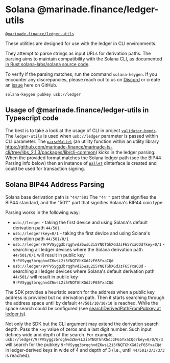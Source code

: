 # Solana @marinade.finance/ledger-utils

[`@marinade.finance/ledger-utils`](https://www.npmjs.com/package/@marinade.finance/ledger-utils)

These utilities are designed for use with the ledger in CLI environments.

They attempt to parse strings as input URLs for derivation paths.
The parsing aims to maintain compatibility with the Solana CLI,
as documented [in Rust solana-labs/solana source code](https://github.com/solana-labs/solana/blob/v1.14.19/clap-utils/src/keypair.rs#L613).

To verify if the parsing matches, run the command `solana-keygen`.
If you encounter any discrepancies, please reach out to us on [Discord](https://discord.com/invite/6EtUf4Euu6)
or create an [issue](https://github.com/marinade-finance/ledger-utils/issues) here on GitHub.

```
solana-keygen pubkey usb://ledger
```

## Usage of @marinade.finance/ledger-utils in Typescript code

The best is to take a look at the usage of CLI in project [`validator-bonds`](https://github.com/marinade-finance/validator-bonds/blob/v1.1.5/packages/validator-bonds-cli/src/index.ts#L32).
The `ledger-utils` is used when `usb://ledger` parameter is passed within CLI parameter.
The [`parseWallet`](https://github.com/marinade-finance/marinade-ts-cli/blob/libs_2.1.3/packages/lib/cli-common/src/parsers.ts#L79)
(an utility function within an utility library https://github.com/marinade-finance/marinade-ts-cli/tree/libs_2.1.3/packages/lib/cli-common)
kicks in the ledger parsing. When the provided format matches the Solana ledger path (see the BIP44 Parsing info below)
then an instance of [`Wallet`](./src/ledger.ts) dinterface is created and could be used for transaction signing.

## Solana BIP44 Address Parsing

Solana base derivation path is `"44/"501`
The `"44'"` part that signifies the BIP44 standard, and the "501'" part that signifies Solana's BIP44 coin type.

Parsing works in the following way:

- `usb://ledger` - taking the first device and using Solana's default derivation path `44/501`
- `usb://ledger?key=0/1` - taking the first device and using Solana's derivation path `44/501/0/1`
- `usb://ledger/9rPVSygg3brqghvdZ6wsL2i5YNQTGhXGdJzF65YxaCQd?key=0/1` - searching all ledger devices where the Solana derivation path `44/501/0/1` will result in public key `9rPVSygg3brqghvdZ6wsL2i5YNQTGhXGdJzF65YxaCQd`
- `usb://ledger/9rPVSygg3brqghvdZ6wsL2i5YNQTGhXGdJzF65YxaCQd` - searching all ledger devices where Solana's default derivation path `44/501/` will result in public key `9rPVSygg3brqghvdZ6wsL2i5YNQTGhXGdJzF65YxaCQd`

The SDK provides a heuristic search for the address when a public key address is provided
but no derivation path. Then it starts searching through the address space until by default `44/501/10/10/10` is reached.
While the space search could be configured (see [searchDerivedPathFromPubkey at ledger.ts](./src/ledger.ts)).

Not only the SDK but the CLI argument may extend the derivation search depth.
Pass the `key` value of zeros and a last digit number. Such input defines wide and depth of the search.
For example, `usb://ledger/9rPVSygg3brqghvdZ6wsL2i5YNQTGhXGdJzF65YxaCQd?key=0/0/0/3` will search for the pubkey `9rPVSygg3brqghvdZ6wsL2i5YNQTGhXGdJzF65YxaCQd` in ledger-derived keys in wide of 4 and depth of 3
(i.e., until `44/501/3/3/3/3` is reached).
